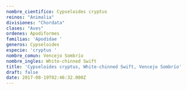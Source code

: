 ```yaml
---
nombre_cientifico: Cypseloides cryptus
reinos: "Animalia"
divisiones: "Chordata"
clases: "Aves"
ordenes: Apodiformes
familias: 'Apodidae '
generos: Cypseloides
especie: 'cryptus '
nombre_comun: Vencejo Sombrío
nombre_ingles: White-chinned Swift
title: 'Cypseloides cryptus, White-chinned Swift, Vencejo Sombrío'
draft: false
date: 2017-08-19T02:46:32.000Z
---
```


